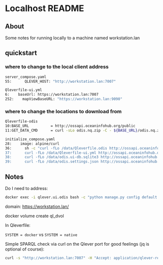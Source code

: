 # Localhost  README

## About

Some notes for running locally to a machine named workstation.lan

## quickstart

### where to change to the local client address

```bash
server_compose.yaml
55:      QLEVER_HOST: "http://workstation.lan:7007"
```


```bash
Qleverfile-ui.yml
6:    baseUrl: https://workstation.lan:7007
252:    mapViewBaseURL: "https://workstation.lan:9090"
```

### where to change the locations to download from

```bash
Qleverfile-odis
10:BASE_URL          = http://ossapi.oceaninfohub.org/public
11:GET_DATA_CMD      = curl -sLo odis.nq.zip -C - ${BASE_URL}/odis.nq.zip && unzip -q -o odis.nq.zip && rm odis.nq.zip

initialize_compose.yaml
28:    image: alpine/curl
36:      sh -c "curl -fLo /data/Qleverfile.odis http://ossapi.oceaninfohub.org/public/ioc-local/Qleverfile-odis &&
37:      curl -fLo /data/Qleverfile-ui.yml http://ossapi.oceaninfohub.org/public/ioc-local/Qleverfile-ui.yml &&
38:      curl -fLo /data/odis.ui-db.sqlite3 http://ossapi.oceaninfohub.org/public/ioc-local/odis.ui-db.sqlite3 &&
39:      curl -fLo /data/odis.settings.json http://ossapi.oceaninfohub.org/public/ioc-local/odis.settings.json &&
```


## Notes

Do I need to address: 

```bash
docker exec -i qlever.ui.odis bash -c "python manage.py config default /app/db/Qleverfile-ui.yml --hide-all-other-backends"
```

domain: https://workstation.lan/

docker volume create ql_dvol

In Qleverfile:

```SYSTEM = docker```   vs  ```SYSTEM = native```

Simple SPARQL check via curl on the Qlever port for good feelings (jq is optional of course):

```bash
curl -s "http://workstation.lan:7007" -H "Accept: application/qlever-results+json" -H "Content-type: application/sparql-query" --data "SELECT * WHERE { ?s ?p ?o } LIMIT 10"  | jq
```

